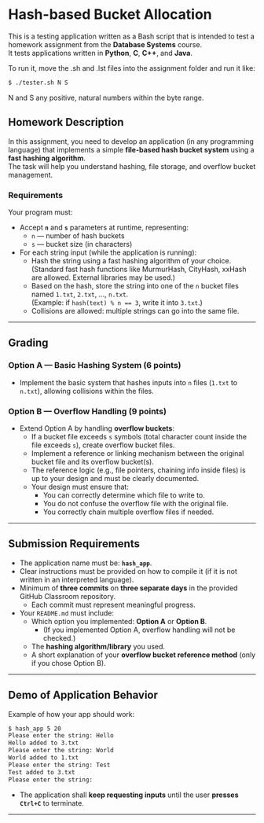 # Hash-based Bucket Allocation

This is a testing application written as a Bash script that is intended to test a homework assignment from the **Database Systems** course.  
It tests applications written in **Python**, **C**, **C++**, and **Java**.

To run it, move the .sh and .lst files into the assignment folder and run it like:
```bash
$ ./tester.sh N S
```
N and S any positive, natural numbers within the byte range.

## Homework Description

In this assignment, you need to develop an application (in any programming language) that implements a simple **file-based hash bucket system** using a **fast hashing algorithm**.  
The task will help you understand hashing, file storage, and overflow bucket management.

### Requirements

Your program must:

- Accept **`n`** and **`s`** parameters at runtime, representing:
  - `n` — number of hash buckets
  - `s` — bucket size (in characters)
- For each string input (while the application is running):
  - Hash the string using a fast hashing algorithm of your choice.  
    (Standard fast hash functions like MurmurHash, CityHash, xxHash are allowed. External libraries may be used.)
  - Based on the hash, store the string into one of the `n` bucket files named `1.txt`, `2.txt`, ..., `n.txt`.  
    (Example: if `hash(text) % n == 3`, write it into `3.txt`.)
  - Collisions are allowed: multiple strings can go into the same file.

---

## Grading

### Option A — **Basic Hashing System (6 points)**

- Implement the basic system that hashes inputs into `n` files (`1.txt` to `n.txt`), allowing collisions within the files.

### Option B — **Overflow Handling (9 points)**

- Extend Option A by handling **overflow buckets**:
  - If a bucket file exceeds `s` symbols (total character count inside the file exceeds `s`), create overflow bucket files.
  - Implement a reference or linking mechanism between the original bucket file and its overflow bucket(s).
  - The reference logic (e.g., file pointers, chaining info inside files) is up to your design and must be clearly documented.
  - Your design must ensure that:
    - You can correctly determine which file to write to.
    - You do not confuse the overflow file with the original file.
    - You correctly chain multiple overflow files if needed.

---

## Submission Requirements

- The application name must be: **`hash_app`**.
- Clear instructions must be provided on how to compile it (if it is not written in an interpreted language).
- Minimum of **three commits** on **three separate days** in the provided GitHub Classroom repository.
  - Each commit must represent meaningful progress.
- Your `README.md` must include:
  - Which option you implemented: **Option A** or **Option B**.
    - (If you implemented Option A, overflow handling will not be checked.)
  - The **hashing algorithm/library** you used.
  - A short explanation of your **overflow bucket reference method** (only if you chose Option B).

---

## Demo of Application Behavior

Example of how your app should work:

```bash
$ hash_app 5 20
Please enter the string: Hello
Hello added to 3.txt
Please enter the string: World
World added to 1.txt
Please enter the string: Test
Test added to 3.txt
Please enter the string:
```

- The application shall **keep requesting inputs** until the user **presses `Ctrl+C`** to terminate.

---

